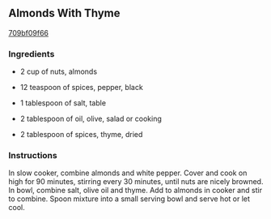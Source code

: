 ## Almonds With Thyme

[709bf09f66](http://www.food.com/recipe/almonds-with-thyme-507701)

### Ingredients

 - 2 cup of nuts, almonds

 - 12 teaspoon of spices, pepper, black

 - 1 tablespoon of salt, table

 - 2 tablespoon of oil, olive, salad or cooking

 - 2 tablespoon of spices, thyme, dried

### Instructions

In slow cooker, combine almonds and white pepper. Cover and cook on high for 90 minutes, stirring every 30 minutes, until nuts are nicely browned. In bowl, combine salt, olive oil and thyme. Add to almonds in cooker and stir to combine. Spoon mixture into a small serving bowl and serve hot or let cool.